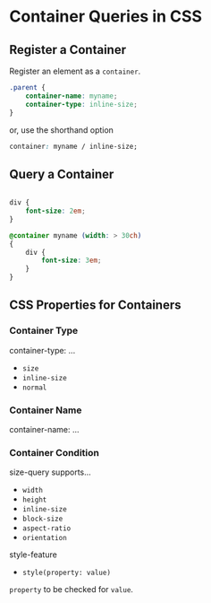 # Container Queries in CSS

## Register a Container

Register an element as a `container`.

```CSS
.parent {
    container-name: myname;
    container-type: inline-size;
}
```

or, use the shorthand option

```CSS
container: myname / inline-size;
```

## Query a Container

```CSS

div {
    font-size: 2em;
}

@container myname (width: > 30ch)
{
    div {
        font-size: 3em;
    }
}

```
## CSS Properties for Containers

### Container Type

container-type: ...

* `size`
* `inline-size`
* `normal`

### Container Name

container-name: ...

### Container Condition

size-query supports...

* `width`
* `height`
* `inline-size`
* `block-size`
* `aspect-ratio`
* `orientation`

style-feature

* `style(property: value)`

`property` to be checked for `value`.